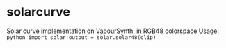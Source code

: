 # solarcurve
Solar curve implementation on VapourSynth, in RGB48 colorspace
Usage:
`python
import solar
output = solar.solar48(clip)
`
